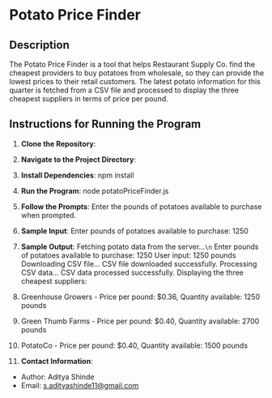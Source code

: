 # Potato Price Finder

## Description

The Potato Price Finder is a tool that helps Restaurant Supply Co. find the cheapest providers to buy potatoes from wholesale, so they can provide the lowest prices to their retail customers. The latest potato information for this quarter is fetched from a CSV file and processed to display the three cheapest suppliers in terms of price per pound.

## Instructions for Running the Program

1. **Clone the Repository**: 

2. **Navigate to the Project Directory**: 

3. **Install Dependencies**: npm install

4. **Run the Program**: node potatoPriceFinder.js


5. **Follow the Prompts**: 
Enter the pounds of potatoes available to purchase when prompted.

6. **Sample Input**: 
Enter pounds of potatoes available to purchase: 1250

7. **Sample Output**: 
Fetching potato data from the server...`\n`
Enter pounds of potatoes available to purchase: 1250
User input: 1250 pounds
Downloading CSV file...
CSV file downloaded successfully.
Processing CSV data...
CSV data processed successfully.
Displaying the three cheapest suppliers:
1. Greenhouse Growers - Price per pound: $0.36, Quantity available: 1250 pounds
2. Green Thumb Farms - Price per pound: $0.40, Quantity available: 2700 pounds
3. PotatoCo - Price per pound: $0.40, Quantity available: 1500 pounds

7. **Contact Information**:
- Author: Aditya Shinde
- Email: s.adityashinde11@gmail.com
